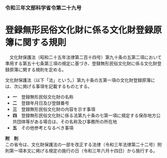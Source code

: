 ### 令和三年文部科学省令第二十九号  
# 登録無形民俗文化財に係る文化財登録原簿に関する規則  
　文化財保護法（昭和二十五年法律第二百十四号）第九十条の五第二項において準用する第五十七条第三項の規定に基づき、登録無形民俗文化財に係る文化財登録原簿に関する規則を定める。  
  
文化財保護法（以下「法」という。）第九十条の五第一項の文化財登録原簿には、次に掲げる事項を記載するものとする。  
* **一**　登録無形民俗文化財の名称  
* **二**　登録年月日及び登録番号  
* **三**　登録無形民俗文化財の内容を示す事項  
* **四**　登録無形民俗文化財に係る法第九十条の七第一項に規定する保存地方公共団体等がある場合は、その名称及び事務所の所在地  
* **五**　その他参考となるべき事項  
  
**附　則**  
この省令は、文化財保護法の一部を改正する法律（令和三年法律第二十二号）附則第一項本文に掲げる規定の施行の日（令和三年六月十四日）から施行する。  
  
